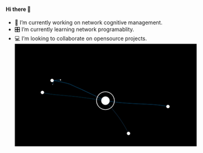 #### Hi there 👋

<!--
**seekasra/seekasra** is a ✨ _special_ ✨ repository because its `README.md` (this file) appears on your GitHub profile.
-->
- 🔭  I’m currently working on network cognitive management.
- 🎛  I’m currently learning network programablity.
- 💻  I’m looking to collaborate on opensource projects.
![gif](https://github.com/seekasra/seekasra/blob/main/source.gif)
